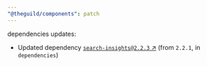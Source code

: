 ```yaml
---
"@theguild/components": patch
---
```

dependencies updates:
  - Updated dependency [`search-insights@2.2.3` ↗︎](https://www.npmjs.com/package/search-insights/v/2.2.3) (from `2.2.1`, in `dependencies`)
